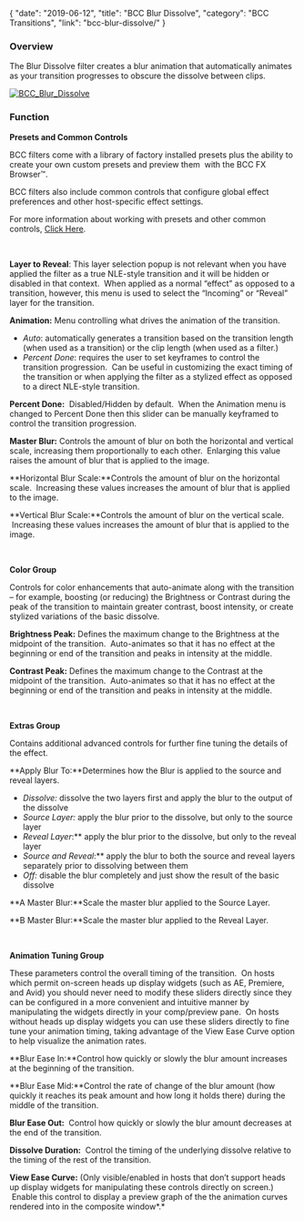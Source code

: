 {
"date": "2019-06-12",
"title": "BCC Blur Dissolve",
"category": "BCC Transitions",
"link": "bcc-blur-dissolve/"
}

 ### Overview


The Blur Dissolve filter creates a blur animation that automatically animates as your transition progresses to obscure the dissolve between clips.


[![BCC_Blur_Dissolve](https://borisfx-com-res.cloudinary.com/image/upload//documentation/continuum/uploads/2014/01/BCC_Blur_Dissolve.jpg)](https://borisfx-com-res.cloudinary.com/image/upload//documentation/continuum/uploads/2014/01/BCC_Blur_Dissolve.jpg)


### Function


**Presets and Common Controls**


BCC filters come with a library of factory installed presets plus the ability to create your own custom presets and preview them  with the BCC FX Browser™.


BCC filters also include common controls that configure global effect preferences and other host-specific effect settings.


For more information about working with presets and other common controls, [Click Here](/documentation/continuum/bcc-common-controls/).

 


**Layer to Reveal**: This layer selection popup is not relevant when you have applied the filter as a true NLE-style transition and it will be hidden or disabled in that context.  When applied as a normal “effect” as opposed to a transition, however, this menu is used to select the “Incoming” or “Reveal” layer for the transition.


**Animation:** Menu controlling what drives the animation of the transition.


* *Auto*: automatically generates a transition based on the transition length (when used as a transition) or the clip length (when used as a filter.)
* *Percent Done*: requires the user to set keyframes to control the transition progression.  Can be useful in customizing the exact timing of the transition or when applying the filter as a stylized effect as opposed to a direct NLE-style transition.


**Percent Done:**  Disabled/Hidden by default.  When the Animation menu is changed to Percent Done then this slider can be manually keyframed to control the transition progression.


**Master Blur:** Controls the amount of blur on both the horizontal and vertical scale, increasing them proportionally to each other.  Enlarging this value raises the amount of blur that is applied to the image.


**Horizontal Blur Scale:**Controls the amount of blur on the horizontal scale.  Increasing these values increases the amount of blur that is applied to the image.


**Vertical Blur Scale:**Controls the amount of blur on the vertical scale.  Increasing these values increases the amount of blur that is applied to the image.


 


**Color Group**


Controls for color enhancements that auto-animate along with the transition – for example, boosting (or reducing) the Brightness or Contrast during the peak of the transition to maintain greater contrast, boost intensity, or create stylized variations of the basic dissolve.


**Brightness Peak:** Defines the maximum change to the Brightness at the midpoint of the transition.  Auto-animates so that it has no effect at the beginning or end of the transition and peaks in intensity at the middle.


**Contrast Peak:** Defines the maximum change to the Contrast at the midpoint of the transition.  Auto-animates so that it has no effect at the beginning or end of the transition and peaks in intensity at the middle.


 


**Extras Group**


Contains additional advanced controls for further fine tuning the details of the effect.


**Apply Blur To:**Determines how the Blur is applied to the source and reveal layers.


* *Dissolve:* dissolve the two layers first and apply the blur to the output of the dissolve
* *Source Layer:* apply the blur prior to the dissolve, but only to the source layer
* *Reveal Layer*:** apply the blur prior to the dissolve, but only to the reveal layer
* *Source and Reveal*:** apply the blur to both the source and reveal layers separately prior to dissolving between them
* *Off:* disable the blur completely and just show the result of the basic dissolve


**A Master Blur:**Scale the master blur applied to the Source Layer.


**B Master Blur:**Scale the master blur applied to the Reveal Layer.


 


**Animation Tuning Group**


These parameters control the overall timing of the transition.  On hosts which permit on-screen heads up display widgets (such as AE, Premiere, and Avid) you should never need to modify these sliders directly since they can be configured in a more convenient and intuitive manner by manipulating the widgets directly in your comp/preview pane.  On hosts without heads up display widgets you can use these sliders directly to fine tune your animation timing, taking advantage of the View Ease Curve option to help visualize the animation rates.


**Blur Ease In:**Control how quickly or slowly the blur amount increases at the beginning of the transition.


**Blur Ease Mid:**Control the rate of change of the blur amount (how quickly it reaches its peak amount and how long it holds there) during the middle of the transition.


**Blur Ease Out:**  Control how quickly or slowly the blur amount decreases at the end of the transition.


**Dissolve Duration:**  Control the timing of the underlying dissolve relative to the timing of the rest of the transition.


**View Ease Curve:** (Only visible/enabled in hosts that don’t support heads up display widgets for manipulating these controls directly on screen.)  Enable this control to display a preview graph of the the animation curves rendered into in the composite window*.*


